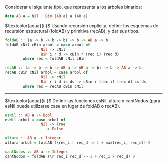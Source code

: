 Considerar el siguiente tipo, que representa a los árboles binarios:
```hs
data AB a = Nil | Bin (AB a) a (AB a)
```

$\textcolor{aqua}{i.}$ Usando recursión explícita, definir los esquemas de recursión estructural (foldAB) y primitiva (recAB), y dar sus tipos.

```hs
foldAB :: (a -> b -> b -> b) -> b -> AB a -> b
foldAB cNil cBin arbol = case arbol of
                Nil -> cNil
                Bin i r d -> cBin r (rec i) (rec d)
        where rec = foldAB cNil cBin
```
```hs
recAB :: (a -> b -> b -> AB a -> AB a -> b) -> b -> AB a -> b
recAB cBin cNil arbol = case arbol of
                Nil -> cNil
                Bin r i d is ds -> cBin r (rec i) (rec d) is ds
        where rec = recAB cBin cNil
```

---
$\textcolor{aqua}{ii.}$ Definir las funciones esNil, altura y cantNodos (para esNil puede utilizarse case en lugar de foldAB o recAB).

```hs
esNil :: AB a -> Bool
esNil arbol = case arbol of
                Nil -> True
                _ -> False
```
```hs
altura :: AB a -> Integer
altura arbol = foldAB (\rec_i r rec_d -> 1 + max(rec_i, rec_d)) 0
```

```hs
cantNodos :: AB a -> Integer
cantNodos = foldAB (\r rec_i rec_d -> 1 + rec_i + rec_d) 0
```

